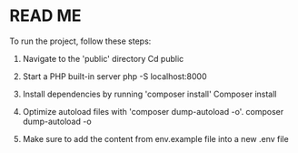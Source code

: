 # READ ME
To run the project, follow these steps:

1. Navigate to the 'public' directory
  Cd public

2. Start a PHP built-in server
 	php -S localhost:8000 

3. Install dependencies by running 'composer install'
	Composer install

4. Optimize autoload files with 'composer dump-autoload -o'.
  composer dump-autoload -o

5. Make sure to add the content from env.example file into a new .env file
